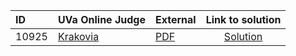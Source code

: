 | ID | UVa Online Judge | External | Link to solution |
|:---|:---|:---|:---:|
| 10925 | [Krakovia](https://onlinejudge.org/index.php?option=onlinejudge&page=show_problem&problem=1866) | [PDF](https://onlinejudge.org/external/109/10925.pdf) | [Solution](https://github.com/versenyi98/uva-solutions/tree/main/solutions/10925%20-%20Krakovia)|
